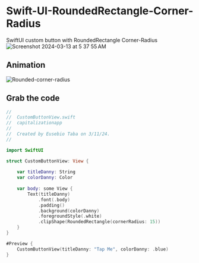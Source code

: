 # Swift-UI-RoundedRectangle-Corner-Radius
SwiftUI custom button with RoundedRectangle Corner-Radius<br>
![Screenshot 2024-03-13 at 5 37 55 AM](https://github.com/danielurra/Swift-UI-RoundedRectangle-Corner-Radius/assets/51704179/19274fed-1ba8-45f1-b942-7f1a22b62144)<br>
## Animation
![Rounded-corner-radius](https://github.com/danielurra/Swift-UI-RoundedRectangle-Corner-Radius/assets/51704179/846c2c1f-0aa0-4bcd-bb30-2f5cd2350bf3)
## Grab the code
```swift
//
//  CustomButtonView.swift
//  capitalizationapp
//
//  Created by Eusebio Taba on 3/11/24.
//

import SwiftUI

struct CustomButtonView: View {
    
    var titleDanny: String
    var colorDanny: Color
    
    var body: some View {
        Text(titleDanny)
            .font(.body)
            .padding()
            .background(colorDanny)
            .foregroundStyle(.white)
            .clipShape(RoundedRectangle(cornerRadius: 15))
    }
}

#Preview {
    CustomButtonView(titleDanny: "Tap Me", colorDanny: .blue)
}

```
